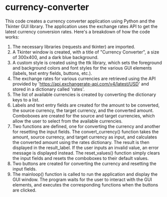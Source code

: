 # currency-converter
This code creates a currency converter application using Python and the Tkinter GUI library. The application uses the exchange rates API to get the latest currency conversion rates.
Here's a breakdown of how the code works:
1.	The necessary libraries (requests and tkinter) are imported.
2.	A Tkinter window is created, with a title of "Currency Converter", a size of 300x400, and a dark blue background.
3.	A custom style is created using the ttk library, which sets the foreground and background colors and font styles for the various GUI elements (labels, text entry fields, buttons, etc.).
4.	The exchange rates for various currencies are retrieved using the API provided by 'https://api.exchangerate-api.com/v4/latest/USD' and stored in a dictionary called 'rates'.
5.	The list of available currencies is created by converting the dictionary keys to a list.
6.	Labels and text entry fields are created for the amount to be converted, the source currency, the target currency, and the converted amount. Comboboxes are created for the source and target currencies, which allow the user to select from the available currencies.
7.	Two functions are defined, one for converting the currency and another for resetting the input fields. The convert_currency() function takes the amount, source currency, and target currency as input, and calculates the converted amount using the rates dictionary. The result is then displayed in the result_label. If the user inputs an invalid value, an error message is displayed instead. The reset_values() function simply clears the input fields and resets the comboboxes to their default values.
8.	Two buttons are created for converting the currency and resetting the input fields.
9.	The mainloop() function is called to run the application and display the GUI window. The program waits for the user to interact with the GUI elements, and executes the corresponding functions when the buttons are clicked.

